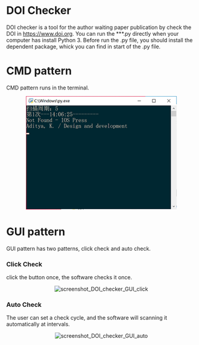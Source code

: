 # DOI Checker
DOI checker is a tool for the author waiting paper publication by check the DOI in <https://www.doi.org>.
You can run the ***.py directly when your computer has install Python 3. Before run the .py file, you should install the dependent package, whick you can find in start of the .py file.

# CMD pattern
CMD pattern runs in the terminal.
<div align=center><img src="https://raw.githubusercontent.com/S-Kee/DOI-Checker/master/cmd/screenshot_DOI_checker_cmd.png" width="400" height="300" alt="screenshot_DOI_checker_cmd"></div>

# GUI pattern
GUI pattern has two patterns, click check and auto check.

### Click Check
click the button once, the software checks it once.

<div align=center><img src="https://raw.githubusercontent.com/S-Kee/DOI-Checker/master/GUI/screenshot_DOI_checker_GUI_click.png" width="452" height="230" alt="screenshot_DOI_checker_GUI_click"></div>

### Auto Check
The user can set a check cycle, and the software will scanning it automatically at intervals.

<div align=center><img src="https://raw.githubusercontent.com/S-Kee/DOI-Checker/master/GUI/screenshot_DOI_checker_GUI_auto.png" width="452" height="230" alt="screenshot_DOI_checker_GUI_auto"></div>